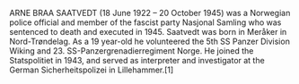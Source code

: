 ARNE BRAA SAATVEDT (18 June 1922 – 20 October 1945) was a Norwegian police official and member of the fascist party Nasjonal Samling who was sentenced to death and executed in 1945. Saatvedt was born in Meråker in Nord-Trøndelag. As a 19 year-old he volunteered the 5th SS Panzer Division Wiking and 23. SS-Panzergrenadierregiment Norge. He joined the Statspolitiet in 1943, and served as interpreter and investigator at the German Sicherheitspolizei in Lillehammer.[1]
